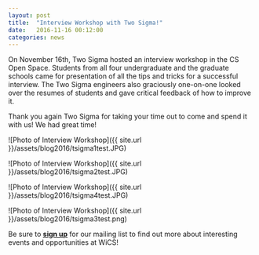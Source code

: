 ```yaml
---
layout: post
title:  "Interview Workshop with Two Sigma!"
date:   2016-11-16 00:12:00
categories: news
---
```


On November 16th, Two Sigma hosted an interview workshop in the CS Open Space. 
Students from all four undergraduate and the graduate schools came for presentation of all the tips and tricks for a successful interview. 
The Two Sigma engineers also graciously one-on-one looked over the resumes of students and gave critical feedback of how to improve it. 

Thank you again Two Sigma for taking your time out to come and spend it with us! We had great time!

![Photo of Interview Workshop]({{ site.url }}/assets/blog2016/tsigma1test.JPG)

![Photo of Interview Workshop]({{ site.url }}/assets/blog2016/tsigma2test.JPG)

![Photo of Interview Workshop]({{ site.url }}/assets/blog2016/tsigma4test.JPG)

![Photo of Interview Workshop]({{ site.url }}/assets/blog2016/tsigma3test.png)




Be sure to [**sign up**][mailinglist] for our mailing list to find out more about interesting events and opportunities at WiCS!

[mailinglist]: http://columbia.us9.list-manage.com/subscribe?u=4c6a1c710f8ab9cce10272368&id=593b5faa43
